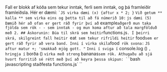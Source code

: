 Fall er blokk af kóða sem tekur inntak, ferli sem inntak, og þá framleiðir framleiðsla. Hér er dæmi: `` `JS virka dæmi (x) {aftur x * 2; } `` `Við getum ** kalla ** sem virka eins og þetta til að fá númerið 10:` `` js dæmi (5) `` `Dæmið hér að ofan er gert ráð fyrir því að` example` aðgerð mun taka fjölda sem rök - - sem inntak - og mun koma aftur að tala margfölduð með 2. ## Áskorunin: Búa til skrá sem heitir `functions.js`. Í þeirri skrá, skilgreint fall heitir `eat` sem tekur rifrildi heitir` food` sem er gert ráð fyrir að vera band. Inni í virka skila `food` rök svona:` `` JS aftur matur +; 'smakkað mjög gott. " `` `Inni í sviga í` console.log () `, hringja í` borða () `virka með streng` bananas` sem rök. Athugaðu að sjá hvort forritið sé rétt með því að keyra þessa skipun: `` `bash javascripting staðfesta functions.js` ``